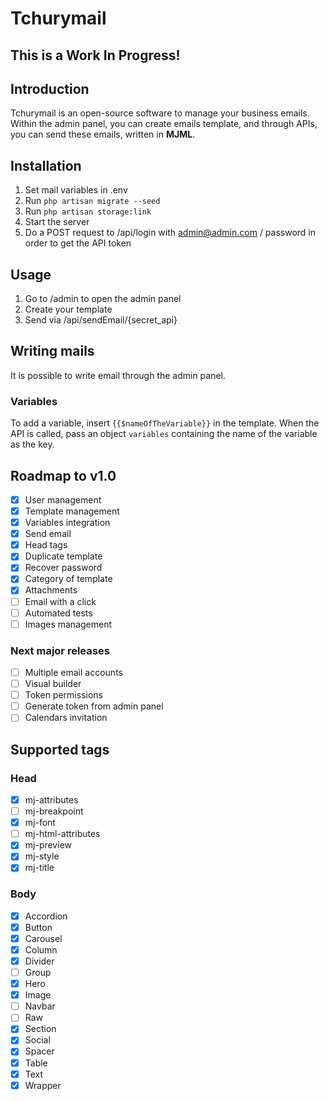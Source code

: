 # Tchurymail

## This is a Work In Progress!

## Introduction

Tchurymail is an open-source software to manage your business emails. Within the admin panel, you can create emails
template, and through APIs, you can send these emails, written in **MJML**.

## Installation

1. Set mail variables in .env
2. Run `php artisan migrate --seed`
3. Run `php artisan storage:link`
4. Start the server
5. Do a POST request to /api/login with admin@admin.com / password in order to get the API token

## Usage

1. Go to /admin to open the admin panel
2. Create your template
3. Send via /api/sendEmail/{secret_api}

## Writing mails

It is possible to write email through the admin panel.

### Variables

To add a variable, insert `{{$nameOfTheVariable}}` in the template. When the API is called, pass an object `variables`
containing the name of the variable as the key.

## Roadmap to v1.0

- [x] User management
- [x] Template management
- [x] Variables integration
- [x] Send email
- [x] Head tags
- [x] Duplicate template
- [x] Recover password
- [x] Category of template
- [x] Attachments
- [ ] Email with a click
- [ ] Automated tests
- [ ] Images management

### Next major releases

- [ ] Multiple email accounts
- [ ] Visual builder
- [ ] Token permissions
- [ ] Generate token from admin panel
- [ ] Calendars invitation

## Supported tags

### Head

- [x]  mj-attributes
- [ ]  mj-breakpoint
- [x]  mj-font
- [ ]  mj-html-attributes
- [x]  mj-preview
- [x]  mj-style
- [x]  mj-title

### Body

- [x]  Accordion
- [x]  Button
- [x]  Carousel
- [x]  Column
- [x]  Divider
- [ ]  Group
- [x]  Hero
- [x]  Image
- [ ]  Navbar
- [ ]  Raw
- [x]  Section
- [x]  Social
- [x]  Spacer
- [x]  Table
- [x]  Text
- [x]  Wrapper
